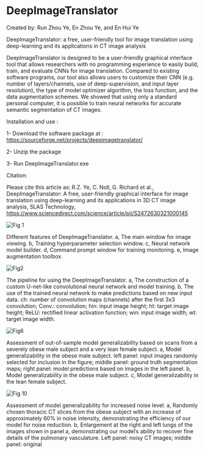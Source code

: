 # DeepImageTranslator

Created by: Run Zhou Ye, En Zhou Ye, and En Hui Ye

DeepImageTranslator: a free, user-friendly tool for image translation using deep-learning and its applications in CT image analysis 

DeepImageTranslator is designed to be a user-friendly graphical interface tool that allows researchers with no programming experience to easily build, train, and evaluate CNNs for image translation. Compared to existing software programs, our tool also allows users to customize their CNN (e.g. number of layers/channels, use of deep-supervision, and input layer resolution), the type of model optimizer algorithm, the loss function, and the data augmentation schemes. We showed that using only a standard personal computer, it is possible to train neural networks for accurate semantic segmentation of CT images. 

Installation and use :

1-	Download the software package at : https://sourceforge.net/projects/deepimagetranslator/

2-	Unzip the package

3-	Run DeepImageTranslator.exe

Citation: 

Please cite this article as: R.Z. Ye, C. Noll, G. Richard et al., DeepImageTranslator: A free, user-friendly graphical interface for image translation using deep-learning and its applications in 3D CT image analysis, SLAS Technology, https://www.sciencedirect.com/science/article/pii/S2472630321000145


![Fig  1](https://user-images.githubusercontent.com/84249081/118856072-87f41600-b8a4-11eb-874a-8c6bf05c1612.PNG)


Different features of DeepImageTranslator. a, The main window for image viewing. b, Training hyperparameter selection window. c, Neural network model builder. d, Command prompt window for training monitoring. e, Image augmentation toolbox.


![Fig2](https://user-images.githubusercontent.com/84249081/118856579-19638800-b8a5-11eb-95e5-717118bddfbf.png)



The pipeline for using the DeepImageTranslator. a, The construction of a custom U-net-like convolutional neural network and model training. b, The use of the trained neural network to make predictions based on new input data. ch: number of convolution maps (channels) after the first 3x3 convolution; Conv.: convolution; hin: input image height; ht: target image height; ReLU: rectified linear activation function; win: input image width; wt: target image width.


![Fig6](https://user-images.githubusercontent.com/84249081/118856307-cdb0de80-b8a4-11eb-9a31-fc33acd67f77.png)



Assessment of out-of-sample model generalizability based on scans from a severely obese male subject and a very lean female subject. a, Model generalizability in the obese male subject. left panel: input images randomly selected for inclusion in the figure; middle panel: ground truth segmentation maps; right panel: model predictions based on images in the left panel. b, Model generalizability in the obese male subject.  c, Model generalizability in the lean female subject. 


![Fig  10](https://user-images.githubusercontent.com/84249081/118856158-a528e480-b8a4-11eb-83a8-359a84f857ef.PNG)


Assessment of model generalizability for increased noise level. a, Randomly chosen thoracic CT slices from the obese subject with an increase of approximately 60% in noise intensity, demonstrating the efficiency of our model for noise reduction. b, Enlargement at the right and left lungs of the images shown in panel a, demonstrating our model’s ability to recover fine details of the pulmonary vasculature. Left panel: noisy CT images; middle panel: original
